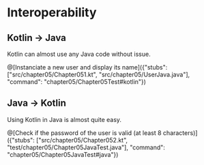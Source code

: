 # Interoperability

## Kotlin -> Java

Kotlin can almost use any Java code without issue.

@[Instanciate a new user and display its name]({"stubs": ["src/chapter05/Chapter051.kt", "src/chapter05/UserJava.java"], "command": "chapter05/Chapter05Test#kotlin"})

## Java -> Kotlin

Using Kotlin in Java is almost quite easy.

@[Check if the password of the user is valid (at least 8 characters)]({"stubs": ["src/chapter05/Chapter052.kt", "test/chapter05/Chapter05JavaTest.java"], "command": "chapter05/Chapter05JavaTest#java"})
